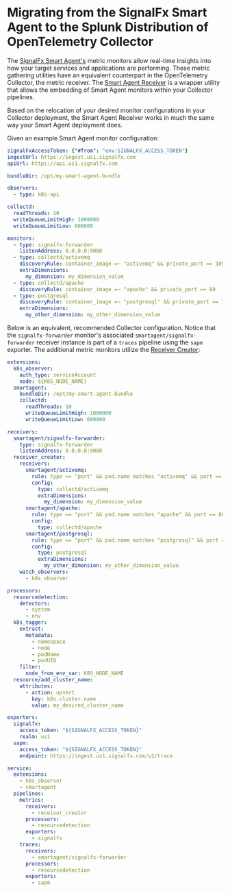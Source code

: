 # Migrating from the SignalFx Smart Agent to the Splunk Distribution of OpenTelemetry Collector

The [SignalFx Smart Agent's](https://github.com/signalfx/signalfx-agent/blob/master/README.md)
metric monitors allow real-time insights into how your target services and
applications are performing.  These metric gathering utilities have an
equivalent counterpart in the OpenTelemetry Collector, the metric receiver.
The [Smart Agent Receiver](../internal/receiver/smartagentreceiver/README.md)
is a wrapper utility that allows the embedding of Smart Agent monitors within
your Collector pipelines.

Based on the relocation of your desired monitor configurations in your Collector
deployment, the Smart Agent Receiver works in much the same way your Smart Agent
deployment does.

Given an example Smart Agent monitor configuration:

```yaml
signalFxAccessToken: {"#from": "env:SIGNALFX_ACCESS_TOKEN"}
ingestUrl: https://ingest.us1.signalfx.com
apiUrl: https://api.us1.signalfx.com

bundleDir: /opt/my-smart-agent-bundle

observers:
  - type: k8s-api

collectd:
  readThreads: 10
  writeQueueLimitHigh: 1000000
  writeQueueLimitLow: 600000

monitors:
  - type: signalfx-forwarder
    listenAddress: 0.0.0.0:9080
  - type: collectd/activemq
    discoveryRule: container_image =~ "activemq" && private_port == 1099
    extraDimensions:
      my_dimension: my_dimension_value
  - type: collectd/apache
    discoveryRule: container_image =~ "apache" && private_port == 80
  - type: postgresql
    discoveryRule: container_image =~ "postgresql" && private_port == 7199
    extraDimensions:
      my_other_dimension: my_other_dimension_value
```

Below is an equivalent, recommended Collector configuration.  Notice that the
`signalfx-forwarder` monitor's associated `smartagent/signalfx-forwarder` receiver instance
is part of a `traces` pipeline using the `sapm` exporter.  The additional metric
monitors utilize the
[Receiver Creator](https://github.com/open-telemetry/opentelemetry-collector-contrib/blob/master/receiver/receivercreator/README.md):

```yaml
extensions:
  k8s_observer:
    auth_type: serviceAccount
    node: ${K8S_NODE_NAME}
  smartagent:
    bundleDir: /opt/my-smart-agent-bundle
    collectd:
      readThreads: 10
      writeQueueLimitHigh: 1000000
      writeQueueLimitLow: 600000

receivers:
  smartagent/signalfx-forwarder:
    type: signalfx-forwarder
    listenAddress: 0.0.0.0:9080
  receiver_creator:
    receivers:
      smartagent/activemq:
        rule: type == "port" && pod.name matches "activemq" && port == 1099
        config:
          type: collectd/activemq
          extraDimensions:
            my_dimension: my_dimension_value
      smartagent/apache:
        rule: type == "port" && pod.name matches "apache" && port == 80
        config:
          type: collectd/apache
      smartagent/postgresql:
        rule: type == "port" && pod.name matches "postgresql" && port == 7199
        config:
          type: postgresql
          extraDimensions:
            my_other_dimension: my_other_dimension_value
    watch_observers:
      - k8s_observer

processors:
  resourcedetection:
    detectors:
      - system
      - env
  k8s_tagger:
    extract:
      metadata:
        - namespace
        - node
        - podName
        - podUID
    filter:
      node_from_env_var: K8S_NODE_NAME
  resource/add_cluster_name:
    attributes:
      - action: upsert
        key: k8s.cluster.name
        value: my_desired_cluster_name

exporters:
  signalfx:
    access_token: "${SIGNALFX_ACCESS_TOKEN}"
    realm: us1
  sapm:
    access_token: "${SIGNALFX_ACCESS_TOKEN}"
    endpoint: https://ingest.us1.signalfx.com/v2/trace

service:
  extensions:
    - k8s_observer
    - smartagent
  pipelines:
    metrics:
      receivers:
        - receivor_creator
      processors:
        - resourcedetection
      exporters:
        - signalfx
    traces:
      receivers:
        - smartagent/signalfx-forwarder
      processors:
        - resourcedetection
      exporters:
        - sapm
```
